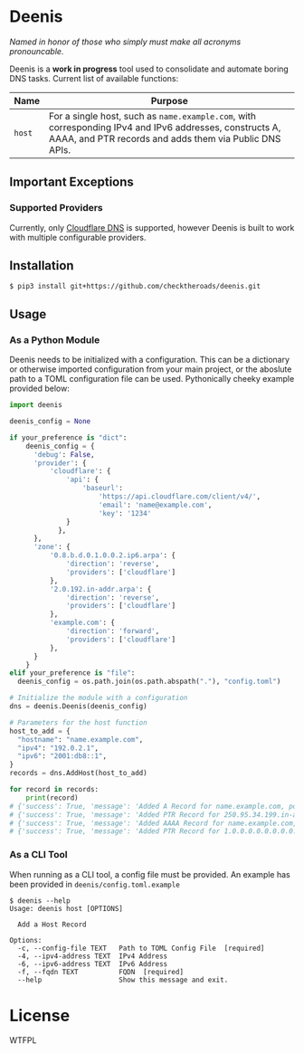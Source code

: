 # Deenis
*Named in honor of those who simply must make all acronyms pronouncable.*

Deenis is a **work in progress** tool used to consolidate and automate boring DNS tasks. Current list of available functions:

| Name   | Purpose                                                                                                                                                           |
| ------ | ----------------------------------------------------------------------------------------------------------------------------------------------------------------- |
| `host` | For a single host, such as `name.example.com`, with corresponding IPv4 and IPv6 addresses, constructs A, AAAA, and PTR records and adds them via Public DNS APIs. |

## Important Exceptions

### Supported Providers
Currently, only [Cloudflare DNS](https://www.cloudflare.com/dns/) is supported, however Deenis is built to work with multiple configurable providers.

## Installation

```console
$ pip3 install git+https://github.com/checktheroads/deenis.git
```

## Usage

### As a Python Module

Deenis needs to be initialized with a configuration. This can be a dictionary or otherwise imported configuration from your main project, or the aboslute path to a TOML configuration file can be used. Pythonically cheeky example provided below:

```python
import deenis

deenis_config = None

if your_preference is "dict":
    deenis_config = {
      'debug': False,
      'provider': {
          'cloudflare': {
              'api': {
                  'baseurl':
                      'https://api.cloudflare.com/client/v4/',
                      'email': 'name@example.com',
                      'key': '1234'
              }
            },
      },
      'zone': {
          '0.8.b.d.0.1.0.0.2.ip6.arpa': {
              'direction': 'reverse',
              'providers': ['cloudflare']
          },
          '2.0.192.in-addr.arpa': {
              'direction': 'reverse',
              'providers': ['cloudflare']
          },
          'example.com': {
              'direction': 'forward',
              'providers': ['cloudflare']
          },
      }
    }
elif your_preference is "file":
  deenis_config = os.path.join(os.path.abspath("."), "config.toml")

# Initialize the module with a configuration
dns = deenis.Deenis(deenis_config)

# Parameters for the host function
host_to_add = {
  "hostname": "name.example.com",
  "ipv4": "192.0.2.1",
  "ipv6": "2001:db8::1",
}
records = dns.AddHost(host_to_add)

for record in records:
    print(record)
# {'success': True, 'message': 'Added A Record for name.example.com, pointing to 192.0.2.1'}
# {'success': True, 'message': 'Added PTR Record for 250.95.34.199.in-addr.arpa, pointing to name.example.com'}
# {'success': True, 'message': 'Added AAAA Record for name.example.com, pointing to 2001.db8::1'}
# {'success': True, 'message': 'Added PTR Record for 1.0.0.0.0.0.0.0.0.0.0.0.0.0.0.0.0.0.0.0.0.0.0.0.8.b.d.0.1.0.0.2.ip6.arpa, pointing to name.example.com'}
```

### As a CLI Tool

When running as a CLI tool, a config file must be provided. An example has been provided in `deenis/config.toml.example`

```console
$ deenis --help
Usage: deenis host [OPTIONS]

  Add a Host Record

Options:
  -c, --config-file TEXT   Path to TOML Config File  [required]
  -4, --ipv4-address TEXT  IPv4 Address
  -6, --ipv6-address TEXT  IPv6 Address
  -f, --fqdn TEXT          FQDN  [required]
  --help                   Show this message and exit.
```

# License
<a href="http://www.wtfpl.net/"><img src="http://www.wtfpl.net/wp-content/uploads/2012/12/wtfpl-badge-4.png" width="80" height="15" alt="WTFPL" /></a>
